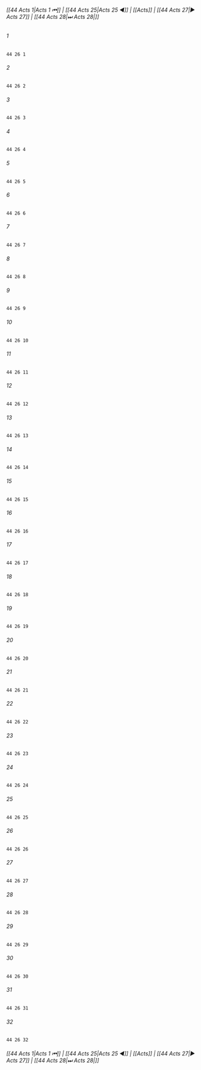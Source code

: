 
###### [[44 Acts 1|Acts 1 ⏮]] | [[44 Acts 25|Acts 25 ◀]] | [[Acts]] | [[44 Acts 27|▶ Acts 27]] | [[44 Acts 28|⏭ Acts 28|]]

###### 1
``` verse
44 26 1 
```
###### 2
``` verse
44 26 2 
```
###### 3
``` verse
44 26 3 
```
###### 4
``` verse
44 26 4 
```
###### 5
``` verse
44 26 5 
```
###### 6
``` verse
44 26 6 
```
###### 7
``` verse
44 26 7 
```
###### 8
``` verse
44 26 8 
```
###### 9
``` verse
44 26 9 
```
###### 10
``` verse
44 26 10 
```
###### 11
``` verse
44 26 11 
```
###### 12
``` verse
44 26 12 
```
###### 13
``` verse
44 26 13 
```
###### 14
``` verse
44 26 14 
```
###### 15
``` verse
44 26 15 
```
###### 16
``` verse
44 26 16 
```
###### 17
``` verse
44 26 17 
```
###### 18
``` verse
44 26 18 
```
###### 19
``` verse
44 26 19 
```
###### 20
``` verse
44 26 20 
```
###### 21
``` verse
44 26 21 
```
###### 22
``` verse
44 26 22 
```
###### 23
``` verse
44 26 23 
```
###### 24
``` verse
44 26 24 
```
###### 25
``` verse
44 26 25 
```
###### 26
``` verse
44 26 26 
```
###### 27
``` verse
44 26 27 
```
###### 28
``` verse
44 26 28 
```
###### 29
``` verse
44 26 29 
```
###### 30
``` verse
44 26 30 
```
###### 31
``` verse
44 26 31 
```
###### 32
``` verse
44 26 32 
```

###### [[44 Acts 1|Acts 1 ⏮]] | [[44 Acts 25|Acts 25 ◀]] | [[Acts]] | [[44 Acts 27|▶ Acts 27]] | [[44 Acts 28|⏭ Acts 28|]]

